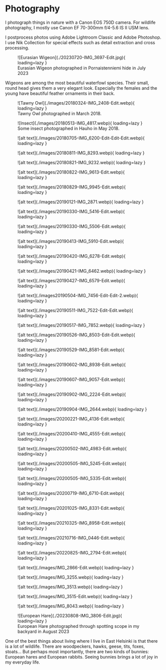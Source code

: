 # Photography

I photograph things in nature with a Canon EOS 750D camera. For wildlife photography, I mostly use Canon EF 70-300mm f/4-5.6 IS II USM lens.

I postprocess photos using Adobe Lightroom Classic and Adobe Photoshop. I use Nik Collection for special effects such as detail extraction and cross processing.

<figure markdown>
  ![Eurasian Wigeon](./20230720-IMG_3697-Edit.jpg){ loading=lazy }
  <figcaption>Eurasian Wigeon photographed in Pornaistenniemi hide in July 2023</figcaption>
</figure>

Wigeons are among the most beautiful waterfowl species. Their small, round head gives them a very elegant look. Especially the females and the young have beautiful feather ornaments in their back.

<figure markdown>
  ![Tawny Owl](./images/20180324-IMG_2408-Edit.webp){ loading=lazy }
  <figcaption>Tawny Owl photographed in March 2018.</figcaption>
</figure>

<figure markdown>
  ![Insect](./images/20180513-IMG_4817.webp){ loading=lazy }
  <figcaption>Some insect photographed in Hauho in May 2018.</figcaption>
</figure>

<figure markdown>
  ![alt text](./images/20180705-IMG_6200-Edit-Edit-Edit.webp){ loading=lazy }
  <figcaption></figcaption>
</figure>

<figure markdown>
  ![alt text](./images/20180811-IMG_8293.webp){ loading=lazy }
  <figcaption></figcaption>
</figure>

<figure markdown>
  ![alt text](./images/20180821-IMG_9232.webp){ loading=lazy }
  <figcaption></figcaption>
</figure>

<figure markdown>
  ![alt text](./images/20180822-IMG_9613-Edit.webp){ loading=lazy }
  <figcaption></figcaption>
</figure>

<figure markdown>
  ![alt text](./images/20180829-IMG_9945-Edit.webp){ loading=lazy }
  <figcaption></figcaption>
</figure>

<figure markdown>
  ![alt text](./images/20190121-IMG_2871.webp){ loading=lazy }
  <figcaption></figcaption>
</figure>

<figure markdown>
  ![alt text](./images/20190330-IMG_5416-Edit.webp){ loading=lazy }
  <figcaption></figcaption>
</figure>

<figure markdown>
  ![alt text](./images/20190330-IMG_5506-Edit.webp){ loading=lazy }
  <figcaption></figcaption>
</figure>

<figure markdown>
  ![alt text](./images/20190413-IMG_5910-Edit.webp){ loading=lazy }
  <figcaption></figcaption>
</figure>

<figure markdown>
  ![alt text](./images/20190420-IMG_6278-Edit.webp){ loading=lazy }
  <figcaption></figcaption>
</figure>

<figure markdown>
  ![alt text](./images/20190421-IMG_6462.webp){ loading=lazy }
  <figcaption></figcaption>
</figure>

<figure markdown>
  ![alt text](./images/20190427-IMG_6579-Edit.webp){ loading=lazy }
  <figcaption></figcaption>
</figure>

<figure markdown>
  ![alt text](./images20190504-IMG_7456-Edit-Edit-2.webp){ loading=lazy }
  <figcaption></figcaption>
</figure>

<figure markdown>
  ![alt text](./images/20190511-IMG_7522-Edit-Edit.webp){ loading=lazy }
  <figcaption></figcaption>
</figure>

<figure markdown>
  ![alt text](./images/20190517-IMG_7852.webp){ loading=lazy }
  <figcaption></figcaption>
</figure>

<figure markdown>
  ![alt text](./images/20190526-IMG_8503-Edit-Edit.webp){ loading=lazy }
  <figcaption></figcaption>
</figure>

<figure markdown>
  ![alt text](./images/20190529-IMG_8581-Edit.webp){ loading=lazy }
  <figcaption></figcaption>
</figure>

<figure markdown>
  ![alt text](./images/20190602-IMG_8938-Edit.webp){ loading=lazy }
  <figcaption></figcaption>
</figure>

<figure markdown>
  ![alt text](./images/20190607-IMG_9057-Edit.webp){ loading=lazy }
  <figcaption></figcaption>
</figure>

<figure markdown>
  ![alt text](./images/20190902-IMG_2224-Edit.webp){ loading=lazy }
  <figcaption></figcaption>
</figure>

<figure markdown>
  ![alt text](./images/20190904-IMG_2644.webp){ loading=lazy }
  <figcaption></figcaption>
</figure>

<figure markdown>
  ![alt text](./images/20200221-IMG_4136-Edit.webp){ loading=lazy }
  <figcaption></figcaption>
</figure>

<figure markdown>
  ![alt text](./images/20200410-IMG_4555-Edit.webp){ loading=lazy }
  <figcaption></figcaption>
</figure>

<figure markdown>
  ![alt text](./images/20200502-IMG_4983-Edit.webp){ loading=lazy }
  <figcaption></figcaption>
</figure>

<figure markdown>
  ![alt text](./images/20200505-IMG_5245-Edit.webp){ loading=lazy }
  <figcaption></figcaption>
</figure>

<figure markdown>
  ![alt text](./images/20200505-IMG_5335-Edit.webp){ loading=lazy }
  <figcaption></figcaption>
</figure>

<figure markdown>
  ![alt text](./images/20200719-IMG_6710-Edit.webp){ loading=lazy }
  <figcaption></figcaption>
</figure>

<figure markdown>
  ![alt text](./images/20201025-IMG_8331-Edit.webp){ loading=lazy }
  <figcaption></figcaption>
</figure>

<figure markdown>
  ![alt text](./images/20210325-IMG_8958-Edit.webp){ loading=lazy }
  <figcaption></figcaption>
</figure>

<figure markdown>
  ![alt text](./images/20210716-IMG_0446-Edit.webp){ loading=lazy }
  <figcaption></figcaption>
</figure>

<figure markdown>
  ![alt text](./images/20220825-IMG_2794-Edit.webp){ loading=lazy }
  <figcaption></figcaption>
</figure>

<figure markdown>
  ![alt text](./images/IMG_2866-Edit.webp){ loading=lazy }
  <figcaption></figcaption>
</figure>

<figure markdown>
  ![alt text](./images/IMG_3255.webp){ loading=lazy }
  <figcaption></figcaption>
</figure>

<figure markdown>
  ![alt text](./images/IMG_3513.webp){ loading=lazy }
  <figcaption></figcaption>
</figure>

<figure markdown>
  ![alt text](./images/IMG_3515-Edit.webp){ loading=lazy }
  <figcaption></figcaption>
</figure>

<figure markdown>
  ![alt text](./images/IMG_8043.webp){ loading=lazy }
  <figcaption></figcaption>
</figure>

<figure markdown>
  ![European Hare](./20230808-IMG_3806-Edit.jpg){ loading=lazy }
  <figcaption>European Hare photographed through spotting scope in my backyard in August 2023</figcaption>
</figure>

One of the best things about living where I live in East Helsinki is that there is a lot of wildlife. There are woodpeckers, hawks, geese, tits, foxes, stoats... But perhaps most importantly, there are two kinds of bunnies: European hares and European rabbits. Seeing bunnies brings a lot of joy in my everyday life.
